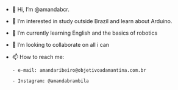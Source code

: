 - 👋 Hi, I’m @amandabcr.
- 👀 I’m interested in study outside Brazil and learn about Arduino.
- 🌱 I’m currently learning English and the basics of robotics
- 💞️ I’m looking to collaborate on all i can
- 📫 How to reach me:

      - e-mail: amandaribeiro@objetivoadamantina.com.br

      - Instagram: @amandabrambila
<!---
amandabcr/amandabcr is a ✨ special ✨ repository because its `README.md` (this file) appears on your GitHub profile.
You can click the Preview link to take a look at your changes.
--->
